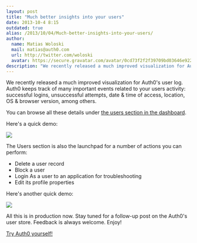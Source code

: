 ```yaml
---
layout: post
title: "Much better insights into your users"
date: 2013-10-4 8:15
outdated: true
alias: /2013/10/04/Much-better-insights-into-your-users/
author:
  name: Matias Woloski
  mail: matias@auth0.com
  url: http://twitter.com/woloski
  avatar: https://secure.gravatar.com/avatar/0cd73f2f2f39709bd03646e9225cc3d3?s=60
description: "We recently released a much improved visualization for Auth0's user log."
---
```



We recently released a much improved visualization for Auth0's user log. Auth0 keeps track of many important events related to your users activity: successful logins, unsuccessful attempts, date & time of access, location, OS & browser version, among others.

You can browse all these details under [the users section in the dashboard](https://app.auth0.com/#/users).

Here's a quick demo:

![](https://dl.dropboxusercontent.com/s/mtj2ytwetqjowys/user-details.gif)

<!-- more -->

The Users section is also the launchpad for a number of actions you can perform:

* Delete a user record
* Block a user
* Login As a user to an application for troubleshooting
* Edit its profile properties

Here's another quick demo:

![](https://dl.dropboxusercontent.com/u/21665105/user-actions.gif)

All this is in production now. Stay tuned for a follow-up post on the Auth0's user store.  Feedback is always welcome. Enjoy!

[Try Auth0 yourself!](https://auth0.com)
